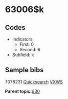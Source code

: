 # 63006$k

## Codes

-   Indicators
    -   First: 0
    -   Second: 6
-   Subfield: k

## Sample bibs

7078231 [Quicksearch](https://search.library.yale.edu/catalog/7078231) [VXWS](http://prodorbis.library.yale.edu:7014/vxws/GetHoldingsService?bibId=7078231)

**Parent topic:**[630](../../tags/630/630.md)


